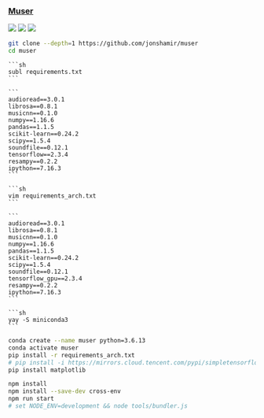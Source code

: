 ### [Muser](https://github.com/jonshamir/muser)

![](https://img.shields.io/github/license/jonshamir/muser) [![](https://img.shields.io/github/last-commit/scillidan/muser/master?label=last%20commit%20(fork))](https://github.com/scillidan/muser) ![](https://img.shields.io/badge/GitHub%20Pages-121013?logo=github&logoColor=white)

```sh
git clone --depth=1 https://github.com/jonshamir/muser
cd muser
```

````{tab} Windows 10 [^1]
```sh
subl requirements.txt
```

```
audioread==3.0.1
librosa==0.8.1
musicnn==0.1.0
numpy==1.16.6
pandas==1.1.5
scikit-learn==0.24.2
scipy==1.5.4
soundfile==0.12.1
tensorflow==2.3.4
resampy==0.2.2
ipython==7.16.3
```
````

````{tab} Arch [^1][^2][^3]
```sh
vim requirements_arch.txt
```

```
audioread==3.0.1
librosa==0.8.1
musicnn==0.1.0
numpy==1.16.6
pandas==1.1.5
scikit-learn==0.24.2
scipy==1.5.4
soundfile==0.12.1
tensorflow_gpu==2.3.4
resampy==0.2.2
ipython==7.16.3
```

```sh
yay -S miniconda3
```
````

```sh
conda create --name muser python=3.6.13
conda activate muser
pip install -r requirements_arch.txt
# pip install -i https://mirrors.cloud.tencent.com/pypi/simpletensorflow_gpu==2.3.4
pip install matplotlib
```

```sh
npm install
npm install --save-dev cross-env
npm run start
# set NODE_ENV=development && node tools/bundler.js
```

[^1]: [Instruction how to install the package to solve dependency issues](https://github.com/jordipons/musicnn/issues/28)
[^2]: [Install TensorFlow with pip](https://www.tensorflow.org/install/pip)
[^3]: [Python pip 清华安装源被封禁下载](https://rewrz.com/archive/tsinghua-pip-source-blocked-requests)